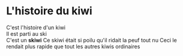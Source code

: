 # L'histoire du kiwi

C'est l'histoire d'un kiwi <br>
Il est parti au ski <br>
C'est un **skiwi**
Ce skiwi était si poilu
qu'il ridait la peuf tout nu
Ceci le rendait plus rapide que tout les autres kiwis ordinaires
